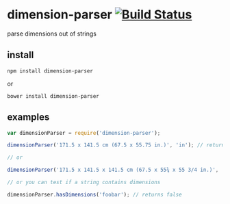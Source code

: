 # dimension-parser [![Build Status](https://travis-ci.org/icodeforlove/dimension-parser.png?branch=master)](https://travis-ci.org/icodeforlove/dimension-parser)

parse dimensions out of strings

## install

```
npm install dimension-parser
```

or

```
bower install dimension-parser
```

## examples

```javascript
var dimensionParser = require('dimension-parser');

dimensionParser('171.5 x 141.5 cm (67.5 x 55.75 in.)', 'in'); // returns {width: "67.50", height: "55.75"}

// or

dimensionParser('171.5 x 141.5 x 141.5 cm (67.5 x 55¾ x 55 3/4 in.)', 'in'); // returns {width: "67.50", height: "55.75", length: "55.75"}

// or you can test if a string contains dimensions

dimensionParser.hasDimensions('foobar'); // returns false
```
